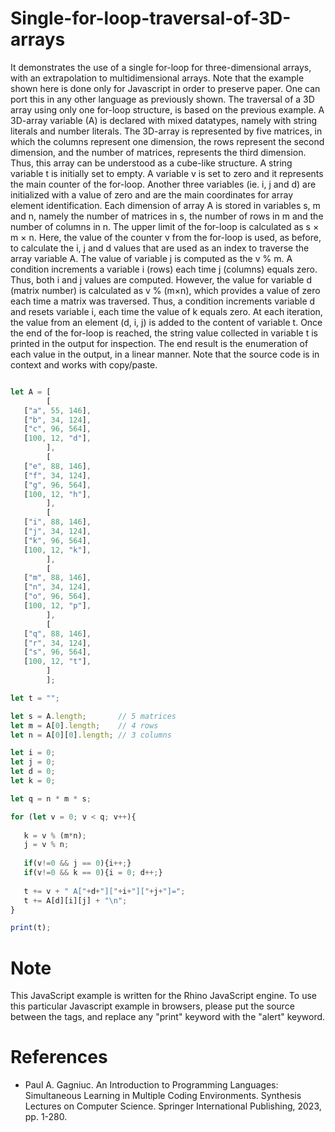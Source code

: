 # Single-for-loop-traversal-of-3D-arrays

It demonstrates the use of a single for-loop for three-dimensional arrays, with an extrapolation to multidimensional arrays. Note that the example shown here is done only for Javascript in order to preserve paper. One can port this in any other language as previously shown. The traversal of a 3D array using only one for-loop structure, is based on the previous example. A 3D-array variable (A) is declared with mixed datatypes, namely with string literals and number literals. The 3D-array is represented by five matrices, in which the columns represent one dimension, the rows represent the second dimension, and the number of matrices, represents the third dimension. Thus, this array can be understood as a cube-like structure. A string variable t is initially set to empty. A variable v is set to zero and it represents the main counter of the for-loop. Another three variables (ie. i, j and d) are initialized with a value of zero and are the main coordinates for array element identification. Each dimension of array A is stored in variables s, m and n, namely the number of matrices in s, the number of rows in m and the number of columns in n. The upper limit of the for-loop is calculated as s × m × n. Here, the value of the counter v from the for-loop is used, as before, to calculate the i, j and d values that are used as an index to traverse the array variable A. The value of variable j is computed as the v % m. A condition increments a variable i (rows) each time j (columns) equals zero. Thus, both i and j values are computed. However, the value for variable d (matrix number) is calculated as v % (m×n), which provides a value of zero each time a matrix was traversed. Thus, a condition increments variable d and resets variable i, each time the value of k equals zero. At each iteration, the value from an element (d, i, j) is added to the content of variable t. Once the end of the for-loop is reached, the string value collected in variable t is printed in the output for inspection. The end result is the enumeration of each value in the output, in a linear manner. Note that the source code is in context and works with copy/paste.

```javascript

let A = [
        [
   ["a", 55, 146],
   ["b", 34, 124],
   ["c", 96, 564],
   [100, 12, "d"],
        ],
        [
   ["e", 88, 146],
   ["f", 34, 124],
   ["g", 96, 564],
   [100, 12, "h"],
        ],
        [
   ["i", 88, 146],
   ["j", 34, 124],
   ["k", 96, 564],
   [100, 12, "k"],
        ],
        [
   ["m", 88, 146],
   ["n", 34, 124],
   ["o", 96, 564],
   [100, 12, "p"],
        ],
        [
   ["q", 88, 146],
   ["r", 34, 124],
   ["s", 96, 564],
   [100, 12, "t"],
        ]
        ];

let t = "";

let s = A.length;       // 5 matrices
let m = A[0].length;    // 4 rows
let n = A[0][0].length; // 3 columns

let i = 0;
let j = 0;
let d = 0;
let k = 0;

let q = n * m * s;

for (let v = 0; v < q; v++){
    
   k = v % (m*n);
   j = v % n;
   
   if(v!=0 && j == 0){i++;}
   if(v!=0 && k == 0){i = 0; d++;}
   
   t += v + " A["+d+"]["+i+"]["+j+"]=";
   t += A[d][i][j] + "\n";
}

print(t);

```


# Note

This JavaScript example is written for the Rhino JavaScript engine. To use this particular Javascript example in browsers, please put the source between the <script></script> tags, and replace any "print" keyword with the "alert" keyword.

# References

- Paul A. Gagniuc. An Introduction to Programming Languages: Simultaneous Learning in Multiple Coding Environments. Synthesis Lectures on Computer Science. Springer International Publishing, 2023, pp. 1-280.

